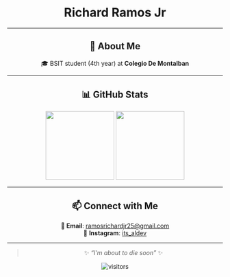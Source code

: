 <div align="center">

# Richard Ramos Jr  

---

## 🌟 About Me  

🎓 BSIT student (4th year) at **Colegio De Montalban**  

---

## 📊 GitHub Stats  

<p align="center">
  <img src="https://github-readme-stats.vercel.app/api?username=rchrdrmsjr&show_icons=true&theme=default" height="160" />
  <img src="https://github-readme-streak-stats.herokuapp.com?user=rchrdrmsjr&theme=default&hide_border=true" height="160" />
</p>

---

## 📫 Connect with Me  

📧 **Email**: ramosrichardjr25@gmail.com  
📸 **Instagram**: [its_aldev](https://www.instagram.com/its_aldev?igsh=Zzd1dnVuNzgyZDNh)  

---

> ✨ *“I’m about to die soon”* ✨  

![visitors](https://visitor-badge.laobi.icu/badge?page_id=rchrdrmsjr)  

</div>
